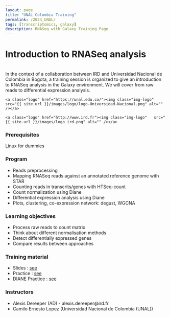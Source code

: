 ```yaml
---
layout: page
title: "UNAL Colombia Training"
permalink: /2024_UNAL/
tags: [transcriptomics, galaxy]
description: RNASeq with Galaxy Training Page
---
```


<h1> Introduction to RNASeq analysis </h1><br />
In the context of a collaboration between IRD and Universidad Nacional de Colombia in Bogota, a training session is organized to give an introduction to RNASeq analysis in the Galaxy environment. We will cover from raw reads to differential expression analysis.

	<a class="logo" href="https://unal.edu.co/"><img class="img-logo" src="{{ site.url }}/images/logo/logo-Universidad-Nacional.png" alt="" /></a>
 
	<a class="logo" href="http://www.ird.fr"><img class="img-logo"   src="{{ site.url }}/images/logo_ird.png" alt="" /></a>
 
### Prerequisites
Linux for dummies
<div id="colonne1">
<h3>Program</h3>
<ul>
<li> Reads preprocessing </li>
<li> Mapping RNASeq reads against an annotated reference genome with STAR </li>
<li> Counting reads in transcrits/genes with HTSeq-count </li>
<li> Count normalization using Diane </li>
<li> Differential expression analysis using Diane </li>
<li> Plots, clustering, co-expression network: degust, WGCNA </li>
</ul>
</div>

<div id="colonne2">
<h3>Learning objectives</h3>
<ul>
<li>Process raw reads to count matrix </li>
<li>Think about different normalisation methods</li>
<li>Detect differentially expressed genes</li>
<li>Compare results between approaches</li>
</ul>
</div>

<div id="colonne3">
<h3>Training material</h3>
<ul>
<li>Slides : <a target="_blank" href="{{ site.url }}files/analyse_rnaseq_2023.pdf">see</a></li>
<li>Practice : <a target="_blank" href="{{ site.url }}/linux/rnaseqPractice">see</a> </li>
<li>DIANE Practice : <a target="_blank" href="{{ site.url }}/linux/Analyse_Count_Diane.pdf">see</a> </li>
</ul>
</div>

<div id="nextInline" class="clearfix">
<h3>Instructors</h3>
<ul>
    <li>Alexis Dereeper (AD) - alexis.dereeper@ird.fr </li>
    <li>Camilo Ernesto Lopez (Universidad Nacional de Colombia (UNAL))</li>
</ul>

</div>



